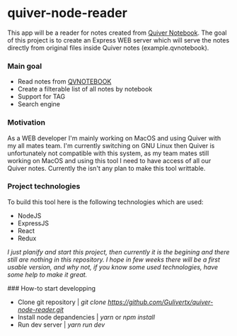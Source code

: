 # quiver-node-reader
This app will be a reader for notes created from [Quiver Notebook](http://happenapps.com/).
The goal of this project is to create an Express WEB server which will serve the notes directly from original files inside Quiver notes (example.qvnotebook).

### Main goal
* Read notes from [QVNOTEBOOK](https://github.com/HappenApps/Quiver/wiki/Quiver-Data-Format)
* Create a filterable list of all notes by notebook
* Support for TAG
* Search engine

### Motivation
As a WEB developer I'm mainly working on MacOS and using Quiver with my all mates team.
I'm currently switching on GNU Linux then Quiver is unfortunately not compatible with this system, as my team mates still working on MacOS and using this tool I need to have access of all our Quiver notes.
Currently the isn't any plan to make this tool writtable.

### Project technologies
To build this tool here is the following technologies which are used:
* NodeJS
* ExpressJS
* React
* Redux

*I just planify and start this project, then currently it is the begining and there still are nothing in this repository.
I hope in few weeks there will be a first usable version, and why not, if you know some used technologies, have some help to make it great.*

### How-to start developping
* Clone git repository | *git clone https://github.com/Gulivertx/quiver-node-reader.git*
* Install node depandencies | *yarn* or *npm install*
* Run dev server | *yarn run dev*
